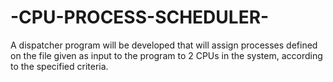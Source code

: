 # -CPU-PROCESS-SCHEDULER-
A dispatcher program will be developed that will assign processes defined on the file given as input to the program to 2 CPUs in the system, according to the specified criteria.
